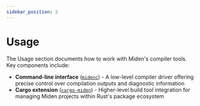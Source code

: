 ```yaml
---
sidebar_position: 2
---
```


# Usage

The Usage section documents how to work with Miden's compiler tools. Key components include:

- **Command-line interface** ([`midenc`](./midenc.md)) - A low-level compiler driver offering precise
  control over compilation outputs and diagnostic information
- **Cargo extension** ([`cargo-miden`](./cargo-miden.md)) - Higher-level build tool integration for
  managing Miden projects within Rust's package ecosystem

